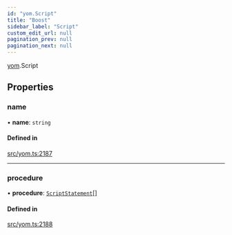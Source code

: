 ```yaml
---
id: "yom.Script"
title: "Boost"
sidebar_label: "Script"
custom_edit_url: null
pagination_prev: null
pagination_next: null
---
```


[yom](../namespaces/yom.md).Script

## Properties

### name

• **name**: `string`

#### Defined in

[src/yom.ts:2187](https://github.com/yolmio/boost/blob/b239488/src/yom.ts#L2187)

___

### procedure

• **procedure**: [`ScriptStatement`](../namespaces/yom.md#scriptstatement)[]

#### Defined in

[src/yom.ts:2188](https://github.com/yolmio/boost/blob/b239488/src/yom.ts#L2188)
